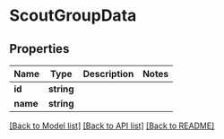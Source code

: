 # ScoutGroupData

## Properties
Name | Type | Description | Notes
------------ | ------------- | ------------- | -------------
**id** | **string** |  | 
**name** | **string** |  | 

[[Back to Model list]](../README.md#documentation-for-models) [[Back to API list]](../README.md#documentation-for-api-endpoints) [[Back to README]](../README.md)


